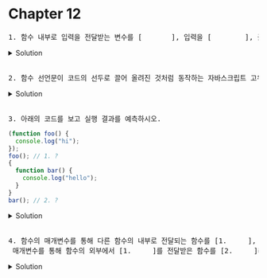 # Chapter 12

<pre>1. 함수 내부로 입력을 전달받는 변수를 [       ], 입력을 [        ], 출력을 [           ]이라한다. </pre>

<details>
  <summary>Solution</summary>
    <strong>변수(Parameter), 인수(argument), 반환값(return value)</strong>
</details>

<br>

<pre>2. 함수 선언문이 코드의 선두로 끌어 올려진 것처럼 동작하는 자바스크립트 고유의 특징을 함수 [       ]이라 한다. 
</pre>

<details>
  <summary>Solution</summary>
  <pre>호이스팅</pre>
</details>

<br>

<pre>3. 아래의 코드를 보고 실행 결과를 예측하시오.
</pre>

```js
(function foo() {
  console.log("hi");
});
foo(); // 1. ?
{
  function bar() {
    console.log("hello");
  }
}
bar(); // 2. ?
```

<details>
  <summary>Solution</summary>
  <strong>1. ReferenceError: foo is not defined<br>2. hello</strong>
  <pre>그룹 연산자 () 내에 있는 함수 리터럴(foo)은 함수 선언문으로 해석되지 않고 함수 리터럴 표현식으로 해석된다. 그룹 연산자의 피연산자는 값으로 평가될 수 있는 표현식이어야 하기 때문에 함수선언문인 foo는 피연산자로 사용할 수 없다.</pre>
</details>

<br>

<pre>4. 함수의 매개변수를 통해 다른 함수의 내부로 전달되는 함수를 [1.     ],<br> 매개변수를 통해 함수의 외부에서 [1.     ]를 전달받은 함수를 [2.     ]라 한다. </pre>

<details>
  <summary>Solution</summary>
    <strong>1.콜백함수, 2.고차함수</strong>
</details>

<br>
